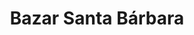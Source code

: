 ---
title: "Bazar Santa Bárbara"
url: /santa-barbara/bazar-santa-barbara/
shop: Haushaltsartikel
---